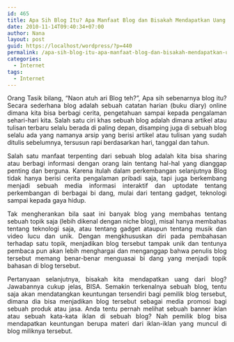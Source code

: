 ```yaml
---
id: 465
title: Apa Sih Blog Itu? Apa Manfaat Blog dan Bisakah Mendapatkan Uang dari Blog?
date: 2010-11-14T09:40:34+07:00
author: Nana
layout: post
guid: https://localhost/wordpress/?p=440
permalink: /apa-sih-blog-itu-apa-manfaat-blog-dan-bisakah-mendapatkan-uang-dari-blog/
categories:
  - Internet
tags:
  - Internet
---
```

<p style="text-align: justify;">
  Orang Tasik bilang, “Naon atuh ari Blog teh?”, Apa sih sebenarnya blog itu? Secara sederhana blog adalah sebuah catatan harian (buku diary) online dimana kita bisa berbagi cerita, pengetahuan sampai kepada pengalaman sehari-hari kita. Salah satu ciri khas sebuah blog adalah dimana artikel atau tulisan terbaru selalu berada di paling depan, disamping juga di sebuah blog selalu ada yang namanya arsip yang berisi artikel atau tulisan yang sudah ditulis sebelumnya, tersusun rapi berdasarkan hari, tanggal dan tahun.
</p>

<p style="text-align: justify;">
  Salah satu manfaat terpenting dari sebuah blog adalah kita bisa sharing atau berbagi informasi dengan orang lain tentang hal-hal yang dianggap penting dan berguna. Karena itulah dalam perkembangan selanjutnya Blog tidak hanya berisi cerita pengalaman pribadi saja, tapi juga berkembang menjadi sebuah media informasi interaktif dan uptodate tentang perkembangan di berbagai bi dang, mulai dari tentang gadget, teknologi sampai kepada gaya hidup.
</p>

<!--more-->

<p style="text-align: justify;">
  Tak mengherankan bila saat ini banyak blog yang membahas tentang sebuah topik saja (lebih dikenal dengan niche blog), misal hanya membahas tentang teknologi saja, atau tentang gadget ataupun tentang musik dan video lucu dan unik. Dengan mengkhususkan diri pada pembahasan terhadap satu topik, menjadikan blog tersebut tampak unik dan tentunya pembaca pun akan lebih menghargai dan menganggap bahwa penulis blog tersebut memang benar-benar menguasai bi dang yang menjadi topik bahasan di blog tersebut.
</p>

<p style="text-align: justify;">
  Pertanyaan selanjutnya, bisakah kita mendapatkan uang dari blog? Jawabannya cukup jelas, BISA. Semakin terkenalnya sebuah blog, tentu saja akan mendatangkan keuntungan tersendiri bagi pemilik blog tersebut, dimana dia bisa menjadikan blog tersebut sebagai media promosi bagi sebuah produk atau jasa. Anda tentu pernah melihat sebuah banner iklan atau sebuah kata-kata iklan di sebuah blog? Nah pemilik blog bisa mendapatkan keuntungan berupa materi dari iklan-iklan yang muncul di blog miliknya tersebut.
</p>